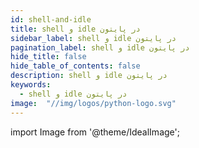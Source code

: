 ```yaml
---
id: shell-and-idle
title: shell و idle در پایتون
sidebar_label: shell و idle در پایتون
pagination_label: shell و idle در پایتون
hide_title: false
hide_table_of_contents: false
description: shell و idle در پایتون
keywords:
  - shell و idle در پایتون
image:  "//img/logos/python-logo.svg"
---
```


import Image from '@theme/IdealImage';
